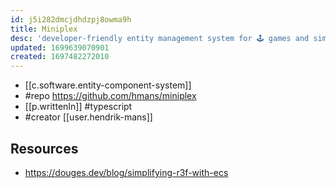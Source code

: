 ```yaml
---
id: j5i282dmcjdhdzpj8owma9h
title: Miniplex
desc: 'developer-friendly entity management system for 🕹 games and similarly demanding applications'
updated: 1699639070901
created: 1697482272010
---
```


- [[c.software.entity-component-system]]
- #repo https://github.com/hmans/miniplex
- [[p.writtenIn]] #typescript
- #creator [[user.hendrik-mans]]

## Resources

- https://douges.dev/blog/simplifying-r3f-with-ecs